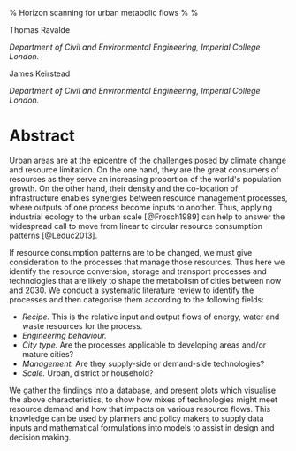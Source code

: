 % Horizon scanning for urban metabolic flows
%
%

Thomas Ravalde

*Department of Civil and Environmental Engineering, Imperial College London.*


James Keirstead

*Department of Civil and Environmental Engineering, Imperial College London.*

# Abstract

Urban areas are at the epicentre of the challenges posed by climate change and resource limitation. On the one hand, they are the great consumers of resources as they serve an increasing proportion of the world's population growth. On the other hand, their density and the co-location of infrastructure enables synergies between resource management processes, where outputs of one process become inputs to another. Thus, applying industrial ecology to the urban scale [@Frosch1989] can help to answer the widespread call to move from linear to circular resource consumption patterns [@Leduc2013].

If resource consumption patterns are to be changed, we must give consideration to the processes that manage those resources. Thus here we identify the resource conversion, storage and transport processes and technologies that are likely to shape the metabolism of cities between now and 2030. We conduct a systematic literature review to identify the processes and then categorise them according to the following fields: 

- *Recipe.* This is the relative input and output flows of energy, water and waste resources for the process.
- *Engineering behaviour.*
- *City type.* Are the processes applicable to developing areas and/or mature cities?
- *Management.* Are they supply-side or demand-side technologies?
- *Scale.* Urban, district or household?

We gather the findings into a database, and present plots which visualise the above characteristics, to show how mixes of technologies might meet resource demand and how that impacts on various resource flows. This knowledge can be used by planners and policy makers to supply data inputs and mathematical formulations into models to assist in design and decision making.
